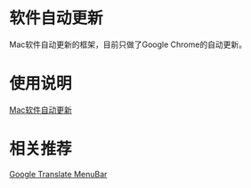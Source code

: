 # 软件自动更新
Mac软件自动更新的框架，目前只做了Google Chrome的自动更新。

# 使用说明
[Mac软件自动更新](https://dev-coco.github.io/blog/Automatic-Software-Update.html)

# 相关推荐
[Google Translate MenuBar](https://github.com/dev-coco/Google-Translate-MenuBar)
